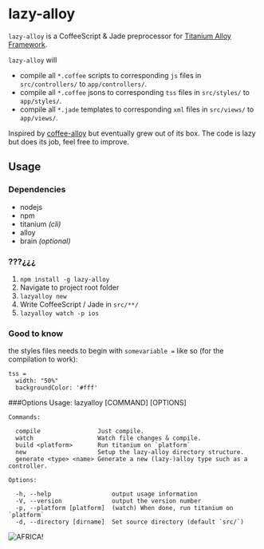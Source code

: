 lazy-alloy
==========

`lazy-alloy` is a CoffeeScript & Jade preprocessor for [Titanium Alloy Framework](http://projects.appcelerator.com/alloy/docs/Alloy-bootstrap/index.html).

`lazy-alloy` will

* compile all `*.coffee` scripts to corresponding `js` files in `src/controllers/` to `app/controllers/`.
* compile all `*.coffee` jsons to corresponding `tss` files in `src/styles/` to `app/styles/`.
* compile all `*.jade` templates to corresponding `xml` files in `src/views/` to `app/views/`.

Inspired by [coffee-alloy](https://github.com/brantyoung/coffee-alloy) but eventually grew out of its box. The code is lazy but does its job, feel free to improve.


## Usage

### Dependencies
* nodejs
* npm
* titanium *(cli)*
* alloy
* brain *(optional)*

### ???¿¿¿

1. `npm install -g lazy-alloy`
2. Navigate to project root folder
3. `lazyalloy new`
4. Write CoffeeScript / Jade in `src/**/`
5. `lazyalloy watch -p ios`

### Good to know
the styles files needs to begin with `somevariable =` like so (for the compilation to work):

    tss =
      width: "50%"
      backgroundColor: '#fff'

###Options
    Usage: lazyalloy [COMMAND] [OPTIONS]

    Commands:

      compile                Just compile.
      watch                  Watch file changes & compile.
      build <platform>       Run titanium on `platform`
      new                    Setup the lazy-alloy directory structure.
      generate <type> <name> Generate a new (lazy-)alloy type such as a controller.

    Options:

      -h, --help                 output usage information
      -V, --version              output the version number
      -p, --platform [platform]  (watch) When done, run titanium on `platform`
      -d, --directory [dirname]  Set source directory (default `src/`)


![AFRICA!](http://24.media.tumblr.com/60efb9b1b8da24b3250c1ab21232c2b8/tumblr_mhtwirmVV51r8sj1to1_500.jpg)
